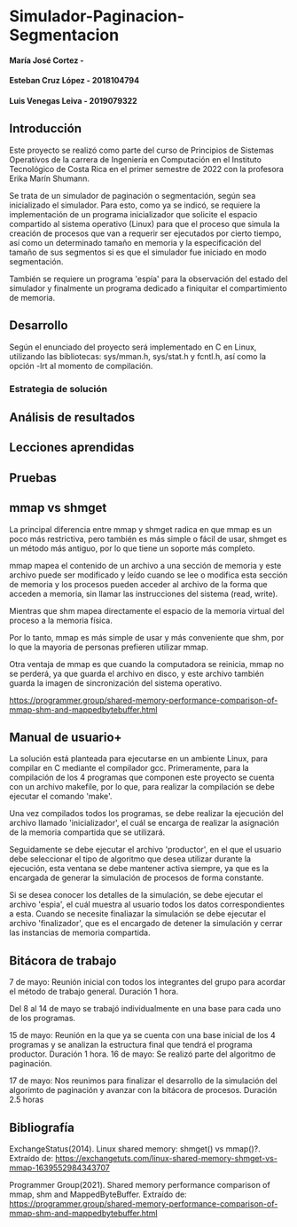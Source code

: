 # Simulador-Paginacion-Segmentacion
#### María José Cortez - #
#### Esteban Cruz López - 2018104794
#### Luis Venegas Leiva - 2019079322

## Introducción
Este proyecto se realizó como parte del curso de Principios de Sistemas Operativos de la carrera de Ingeniería en Computación en el Instituto Tecnológico de Costa Rica en el primer semestre de 2022 con la profesora Erika Marín Shumann.

Se trata de un simulador de paginación o segmentación, según sea inicializado el simulador. Para esto, como ya se indicó, se requiere la implementación de un programa inicializador que solicite el espacio compartido al sistema operativo (Linux) para que el proceso que simula la creación de procesos que van a requerir ser ejecutados por cierto tiempo, así como un determinado tamaño en memoria y la especificación del tamaño de sus segmentos si es que el simulador fue iniciado en modo segmentación.

También se requiere un programa 'espía' para la observación del estado del simulador y finalmente un programa dedicado a finiquitar el compartimiento de memoria.

## Desarrollo
Según el enunciado del proyecto será implementado en C en Linux, utilizando las bibliotecas: sys/mman.h, sys/stat.h y fcntl.h, así como la opción -lrt al momento de compilación.

### Estrategia de solución

## Análisis de resultados

## Lecciones aprendidas

## Pruebas

## mmap vs shmget
La principal diferencia entre mmap y shmget radica en que mmap es un poco más restrictiva, pero también es más simple o fácil de usar, shmget es un método más antiguo, por lo que tiene un soporte más completo.

mmap mapea el contenido de un archivo a una sección de memoria y este archivo puede ser modificado y leído cuando se lee o modifica esta sección de memoria y los procesos pueden acceder al archivo de la forma que acceden a memoria, sin llamar las instrucciones del sistema (read, write).

Mientras que shm mapea directamente el espacio de la memoria virtual del proceso a la memoria física.

Por lo tanto, mmap es más simple de usar y más conveniente que shm, por lo que la mayoria de personas prefieren utilizar mmap.

Otra ventaja de mmap es que cuando la computadora se reinicia, mmap no se perderá, ya que guarda el archivo en disco, y este archivo también guarda la imagen de sincronización del sistema operativo.

https://programmer.group/shared-memory-performance-comparison-of-mmap-shm-and-mappedbytebuffer.html

## Manual de usuario+
La solución está planteada para ejecutarse en un ambiente Linux, para compilar en C mediante el compilador gcc.
Primeramente, para la compilación de los 4 programas que componen este proyecto se cuenta con un archivo makefile, por lo que, para realizar la compilación se debe ejecutar el comando 'make'.

Una vez compilados todos los programas, se debe realizar la ejecución del archivo llamado 'inicializador', el cuál se encarga de realizar la asignación de la memoria compartida que se utilizará.

Seguidamente se debe ejecutar el archivo 'productor', en el que el usuario debe seleccionar el tipo de algoritmo que desea utilizar durante la ejecución, esta ventana se debe mantener activa siempre, ya que es la encargada de generar la simulación de procesos de forma constante.

Si se desea conocer los detalles de la simulación, se debe ejecutar el archivo 'espia', el cuál muestra al usuario todos los datos correspondientes a esta.
Cuando se necesite finaliazar la simulación se debe ejecutar el archivo 'finalizador', que es el encargado de detener la simulación y cerrar las instancias de memoria compartida.

## Bitácora de trabajo
7 de mayo: Reunión inicial con todos los integrantes del grupo para acordar el método de trabajo general. Duración 1 hora.

Del 8 al 14 de mayo se trabajó individualmente en una base para cada uno de los programas.

15 de mayo: Reunión en la que ya se cuenta con una base inicial de los 4 programas y se analizan la estructura final que tendrá el programa productor. Duración 1 hora.
16 de mayo: Se realizó parte del algoritmo de paginación.

17 de mayo: Nos reunimos para finalizar el desarrollo de la simulación del algorimto de paginación y avanzar con la bitácora de procesos. Duración 2.5 horas


## Bibliografía
ExchangeStatus(2014). Linux shared memory: shmget() vs mmap()?. Extraído de: https://exchangetuts.com/linux-shared-memory-shmget-vs-mmap-1639552984343707

Programmer Group(2021). Shared memory performance comparison of mmap, shm and MappedByteBuffer. Extraído de: https://programmer.group/shared-memory-performance-comparison-of-mmap-shm-and-mappedbytebuffer.html
